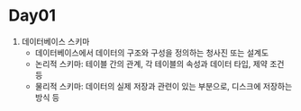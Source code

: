 # Day01
1. 데이터베이스 스키마 
   - 데이터베이스에서 데이터의 구조와 구성을 정의하는 청사진 또는 설계도
   - 논리적 스키마: 테이블 간의 관계, 각 테이블의 속성과 데이터 타입, 제약 조건 등 
   - 물리적 스키마: 데이터의 실제 저장과 관련이 있는 부분으로, 디스크에 저장하는 방식 등
